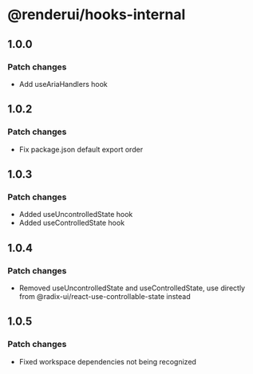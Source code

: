 # @renderui/hooks-internal

## 1.0.0

### Patch changes

- Add useAriaHandlers hook

## 1.0.2

### Patch changes

- Fix package.json default export order

## 1.0.3

### Patch changes

- Added useUncontrolledState hook
- Added useControlledState hook

## 1.0.4

### Patch changes

- Removed useUncontrolledState and useControlledState, use directly from @radix-ui/react-use-controllable-state instead

## 1.0.5

### Patch changes

- Fixed workspace dependencies not being recognized

